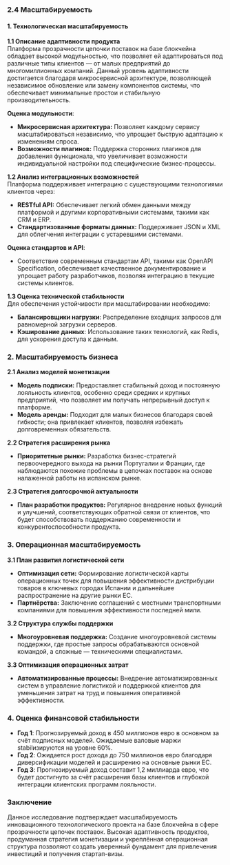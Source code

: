 ### 2.4 Масштабируемость

#### 1. Технологическая масштабируемость

**1.1 Описание адаптивности продукта**  
Платформа прозрачности цепочки поставок на базе блокчейна обладает высокой модульностью, что позволяет ей адаптироваться под различные типы клиентов — от малых предприятий до многомиллионных компаний. Данный уровень адаптивности достигается благодаря микросервисной архитектуре, позволяющей независимое обновление или замену компонентов системы, что обеспечивает минимальные простои и стабильную производительность.

**Оценка модульности**:  
- **Микросервисная архитектура:** Позволяет каждому сервису масштабироваться независимо, что упрощает быструю адаптацию к изменениям спроса.  
- **Возможности плагинов:** Поддержка сторонних плагинов для добавления функционала, что увеличивает возможности индивидуальной настройки под специфические бизнес-процессы.

**1.2 Анализ интеграционных возможностей**  
Платформа поддерживает интеграцию с существующими технологиями клиентов через:  
- **RESTful API:** Обеспечивает легкий обмен данными между платформой и другими корпоративными системами, такими как CRM и ERP.  
- **Стандартизованные форматы данных:** Поддерживает JSON и XML для облегчения интеграции с устаревшими системами.

**Оценка стандартов и API**:  
- Соответствие современным стандартам API, такими как OpenAPI Specification, обеспечивает качественное документирование и упрощает работу разработчиков, позволяя интеграцию в текущие системы клиентов.

**1.3 Оценка технической стабильности**  
Для обеспечения устойчивости при масштабировании необходимо:  
- **Балансировщики нагрузки**: Распределение входящих запросов для равномерной загрузки серверов.  
- **Кэширование данных**: Использование таких технологий, как Redis, для ускорения доступа к данным.

### 2. Масштабируемость бизнеса

**2.1 Анализ моделей монетизации**  
- **Модель подписки:** Предоставляет стабильный доход и постоянную лояльность клиентов, особенно среди средних и крупных предприятий, что позволяет им получать непрерывный доступ к платформе.   
- **Модель аренды:** Подходит для малых бизнесов благодаря своей гибкости; она привлекает клиентов, позволяя избежать долговременных обязательств.

**2.2 Стратегия расширения рынка**  
- **Приоритетные рынки:** Разработка бизнес-стратегий первоочередного выхода на рынки Португалии и Франции, где наблюдаются похожие проблемы в цепочках поставок на основе налаженной работы на испанском рынке.

**2.3 Стратегия долгосрочной актуальности**  
- **План разработки продуктов:** Регулярное внедрение новых функций и улучшений, соответствующих обратной связи от клиентов, что будет способствовать поддержанию современности и конкурентоспособности продукта.

### 3. Операционная масштабируемость

**3.1 План развития логистической сети**  
- **Оптимизация сети:** Формирование логистической карты операционных точек для повышения эффективности дистрибуции товаров в ключевых городах Испании и дальнейшее распространение на другие рынки ЕС.  
- **Партнёрства:** Заключение соглашений с местными транспортными компаниями для повышения эффективности последней мили.  

**3.2 Структура службы поддержки**  
- **Многоуровневая поддержка:** Создание многоуровневой системы поддержки, где простые запросы обрабатываются основной командой, а сложные — техническими специалистами.

**3.3 Оптимизация операционных затрат**  
- **Автоматизированные процессы:** Внедрение автоматизированных систем в управление логистикой и поддержкой клиентов для уменьшения затрат на труд и повышения оперативной эффективности.

### 4. Оценка финансовой стабильности

- **Год 1**: Прогнозируемый доход в 450 миллионов евро в основном за счёт подписных моделей. Ожидаемые валовые маржи stabilизируются на уровне 60%.  
- **Год 2**: Ожидается рост дохода до 750 миллионов евро благодаря диверсификации моделей и расширению на основные рынки ЕС.  
- **Год 3**: Прогнозируемый доход составит 1,2 миллиарда евро, что будет достигнуто за счёт расширения базы клиентов и глубокой интеграции клиентских программ лояльности.

### Заключение  
Данное исследование подтверждает масштабируемость инновационного технологического проекта на базе блокчейна в сфере прозрачности цепочек поставок. Высокая адаптивность продуктов, продуманная стратегия монетизации и укреплённая операционная структура позволяют создать уверенный фундамент для привлечения инвестиций и получения стартап-визы.
